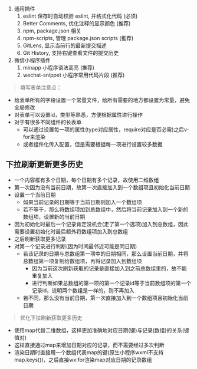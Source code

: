 1. 通用插件
   1. eslint 保存时自动校验 eslint, 并格式化代码 (必须)
   2. Better Comments, 优化注释的显示颜色 (推荐)
   3. npm, package.json 相关
   4. npm-scripts, 管理 package.json scripts (推荐)
   5. GitLens, 显示当前行的最新提交描述
   6. Git History, 支持右键查看文件的提交历史
2. 微信小程序插件
   1. minapp 小程序语法高亮 (推荐)
   2. wechat-snippet 小程序常用代码片段 (推荐)

> 填写表单注意点：

+ 给表单所有的字段设置一个常量文件，给所有需要的地方都设置为常量，避免全局修改
+ 对表单可以设置id，类型等熟悉，方便根据属性进行操作
+ 对于有很多不同组件的长表单
	+ 可以通过设置每一项的属性(type对应属性，require对应是否必需)之后v-for来渲染
	+ 或者组件化传入配置，但是需要根据每一项进行设置较多数据


## 下拉刷新更新更多历史
+ 一个内容框有多个日期，每个日期有多个记录，故使用二维数组
+ 第一次因为没有当前日期，故第一次直接加入到一个数组项且初始化当前日期
+ 设置一个当前日期
	+ 如果当前记录的日期等于当前日期则加入一个数组项
	+ 若不等于，那么将数组项加到总数组中，然后将当前记录加入到一个新的数组项，设置新的当前日期
+ 因为初始化时最后一个记录肯定没机会(走了第一个选项)加入到总数组，因此需要设置初始化时最后额外将数组项加入到总数组
+ 之后刷新获取更多记录
+ 对第一个记录进行判断(因为时间最邻近可能是同日期)
	+ 若该记录的日期与总数组第一项中的日期相同，那么设置当前日期，并将总数组第一项复制给数组项，再将记录加入到数组项
		+ 因为当前这次刷新获取的记录是直接加入到之前总数组里的，故不能重复加入
		+ 进行判断如果总数组的第一项的第一个记录id等于当前数组项的第一个记录id，说明两个数组是一样的，则不再加入
	+ 若不同，那么没有当前日期，第一次直接加入到一个数组项且初始化当前日期

> 优化下拉刷新获取更多历史

+ 使用map代替二维数组，这样更加准确地对应日期(键)与记录(数组)的关系(键值对)
+ 这样直接通过map来增加日期对应的记录，而不需要经过多次判断
+ 渲染日期时直接用一个数组代表map的键(原生小程序wxml不支持map.keys())，之后直接wx:for渲染map对应日期的记录数组